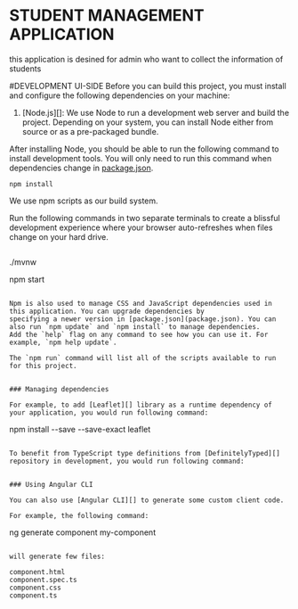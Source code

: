 # STUDENT MANAGEMENT APPLICATION

this application is desined for admin who want to collect the information of students

#DEVELOPMENT
UI-SIDE
Before you can build this project, you must install and configure the following dependencies on your machine:


1. [Node.js][]: We use Node to run a development web server and build the project.
   Depending on your system, you can install Node either from source or as a pre-packaged bundle.

After installing Node, you should be able to run the following command to install development tools.
You will only need to run this command when dependencies change in [package.json](package.json).

```
npm install
```

We use npm scripts as our build system.

Run the following commands in two separate terminals to create a blissful development experience where your browser
auto-refreshes when files change on your hard drive.

```
```

./mvnw


npm start
```

Npm is also used to manage CSS and JavaScript dependencies used in this application. You can upgrade dependencies by
specifying a newer version in [package.json](package.json). You can also run `npm update` and `npm install` to manage dependencies.
Add the `help` flag on any command to see how you can use it. For example, `npm help update`.

The `npm run` command will list all of the scripts available to run for this project.


### Managing dependencies

For example, to add [Leaflet][] library as a runtime dependency of your application, you would run following command:

```
npm install --save --save-exact leaflet
```

To benefit from TypeScript type definitions from [DefinitelyTyped][] repository in development, you would run following command:


### Using Angular CLI

You can also use [Angular CLI][] to generate some custom client code.

For example, the following command:

```
ng generate component my-component
```

will generate few files:

component.html
component.spec.ts
component.css
component.ts

```
